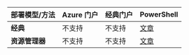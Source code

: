 | **部署模型/方法** | **Azure 门户** | **经典门户** | **PowerShell** |
| --- | --- | --- | --- |
| **经典** |不支持 |不支持 |[文章](../articles/vpn-gateway/vpn-gateway-about-forced-tunneling.md) |
| **资源管理器** |不支持 |不支持 |[文章](../articles/vpn-gateway/vpn-gateway-forced-tunneling-rm.md) |

